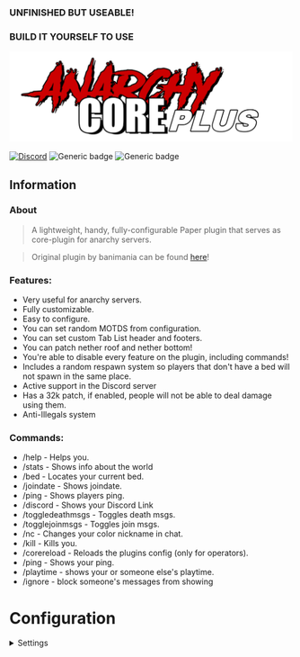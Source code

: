### UNFINISHED BUT USEABLE!
### BUILD IT YOURSELF TO USE

![logo](src/main/resources/images/logo.png)

[![Discord](https://img.shields.io/discord/1154497694597910620?style=flat-square&logo=discord&label=discord&color=blue)](https://dsc.gg/capyking10)
![Generic badge](https://img.shields.io/badge/Developing-v1.0.0-blue.svg?style=flat-square)
![Generic badge](https://img.shields.io/badge/Bukkit-1.20.4-red.svg?style=flat-square)

## Information
### About
> A lightweight, handy, fully-configurable Paper plugin that serves as core-plugin for anarchy servers.

> Original plugin by banimania can be found [here](https://github.com/banimania/AnarchyCore/tree/main)!
### Features:
* Very useful for anarchy servers.
* Fully customizable.
* Easy to configure.
* You can set random MOTDS from configuration.
* You can set custom Tab List header and footers.
* You can patch nether roof and nether bottom!
* You're able to disable every feature on the plugin, including commands!
* Includes a random respawn system so players that don't have a bed will not spawn in the same place.
* Active support in the Discord server
* Has a 32k patch, if enabled, people will not be able to deal damage using them.
* Anti-Illegals system

### Commands:
* /help - Helps you.
* /stats - Shows info about the world
* /bed - Locates your current bed.
* /joindate - Shows joindate.
* /ping - Shows players ping.
* /discord - Shows your Discord Link
* /toggledeathmsgs - Toggles death msgs.
* /togglejoinmsgs - Toggles join msgs.
* /nc - Changes your color nickname in chat.
* /kill - Kills you.
* /corereload - Reloads the plugins config (only for operators).
* /ping - Shows your ping.
* /playtime - shows your or someone else's playtime.
* /ignore - block someone's messages from showing

# Configuration
<details>
    <summary>Settings</summary>
    
```yaml
#Global settings for the plugin
global:
  #Name shown in tab
  name: "AnarchyCorePlus"
  #Prefix shown on commands and messages from the plugin
  prefix: "&8[&9&lAnarchy&3&lCore&1&lPlus&8] &r"
  #Info shown on joining and in the tab
  news: "[AnarchyCorePlus] Change this in config.yml!"
  #No-permission message
  no-permission-message: "&cYou're not allowed to do this!"

#Links of the server
links:
  discord: "yourserver.com/discord"
  discord-message: "&6Join our Discord server: &c"

#Command whitelist
#When a normal player runs a command, if it's not on this list, it will return a specified message.
command-whitelist:
  enabled: true
  whitelist-message: "&fUnknown command. Type \"/help\" for help."
  whitelisted-commands:
    - "help"
    - "tps"
    - "ignore"
    - "ignorelist"
    - "w"
    - "msg"
    - "tell"
    - "r"
    - "reply"
    - "w"
    - "l"
    - "last"
    - "pm"
    - "tell"
    - "togglemsgs"
    - "togglejoinmsgs"
    - "togglechat"
    - "toggledeathmsgs"
    - "stats"
    - "kill"
    - "ping"
    - "bed"
    - "joindate"
    - "dmt"
    - "discord"
    - "nc"

#Manage the enabled commands
enabled-commands:
  #Set a command to false to fully disable it. Also check command whitelist config above.
  help: true
  bed: true
  discord: true
  stats: true
  joindate: true
  ping: true
  toggledeathmsgs: true
  togglejoinmsgs: true
  corereload: true
  kill: true
  nc: true
  ignore: true
  ignorelist: true
  playtime: true

#Manage the plugin permissions
permissions:
  corereload: "anarchycore.corereload"
  nc: "anarchycore.nc"
  nc-format: "anarchycore.nc-format"
  bypass-whitelist: "anarchycore.bypasswhitelist"
  bypass-illegals: "anarchycore.bypassillegals"
```
</details>  
